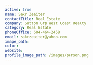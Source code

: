 ```yaml
---
active: true
name: Sakr Zeaiter
contactTitle: Real Estate
company: Sutton Grp West Coast Realty
category: Real Estate
phoneOffice: 604-464-2458
email: sakrzeaiter@yahoo.com
image_path:
color:
website:
profile_image_path: /images/person.png
---
```



